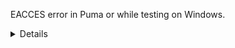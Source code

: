 EACCES error in Puma or while testing on Windows.
<details>
For Puma, change the line in config/puma.rb from
```
max_threads_count = ENV.fetch("RAILS_MAX_THREADS") { 5 }
```
to

`max_threads_count = ENV.fetch("RAILS_MAX_THREADS") { 1 }`

Puma appears to be thread unsafe in some circumstances.


For testing, comment out the line

`  parallelize(workers: :number_of_processors)`

in test/test\_helper.rb
</details>
